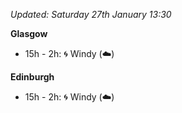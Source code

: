 *Updated: Saturday 27th January 13:30*

**Glasgow**

* 15h - 2h: :cyclone: Windy (:cloud:)

**Edinburgh**

* 15h - 2h: :cyclone: Windy (:cloud:)
